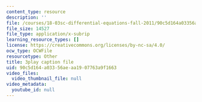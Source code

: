 ```yaml
---
content_type: resource
description: ''
file: /courses/18-03sc-differential-equations-fall-2011/90c5d164a03356aeaa1907763a9f1663_2IBWxERRjvM.vtt
file_size: 14527
file_type: application/x-subrip
learning_resource_types: []
license: https://creativecommons.org/licenses/by-nc-sa/4.0/
ocw_type: OCWFile
resourcetype: Other
title: 3play caption file
uid: 90c5d164-a033-56ae-aa19-07763a9f1663
video_files:
  video_thumbnail_file: null
video_metadata:
  youtube_id: null
---
```

